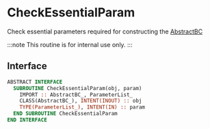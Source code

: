 # CheckEssentialParam

Check essential parameters required for constructing the [AbstractBC](./AbstractBC_.md)

:::note
This routine is for internal use only.
:::

## Interface

```fortran
ABSTRACT INTERFACE
  SUBROUTINE CheckEssentialParam(obj, param)
    IMPORT :: AbstractBC_, ParameterList_
    CLASS(AbstractBC_), INTENT(INOUT) :: obj
    TYPE(ParameterList_), INTENT(IN) :: param
  END SUBROUTINE CheckEssentialParam
END INTERFACE
```
